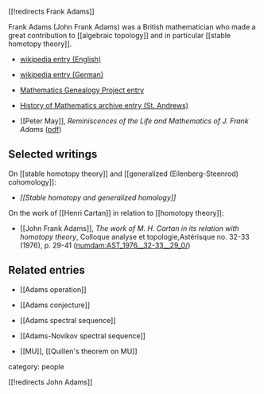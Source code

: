[[!redirects Frank Adams]]

Frank Adams (John Frank Adams) was a British mathematician who made a great contribution to [[algebraic topology]] and in particular [[stable homotopy theory]].


* [wikipedia entry (English)](http://en.wikipedia.org/wiki/Frank_Adams)

* [wikipedia entry (German)](http://de.wikipedia.org/wiki/John_Frank_Adams)

* [Mathematics Genealogy Project entry](http://www.genealogy.math.ndsu.nodak.edu/id.php?id=24507)


* [History of Mathematics archive entry (St. Andrews)](http://www-history.mcs.st-andrews.ac.uk/Biographies/Adams_Frank.html)


* [[Peter May]], _Reminiscences of the Life and Mathematics of J. Frank Adams_ ([pdf](http://www.math.uchicago.edu/~may/PAPERS/69.pdf))

## Selected writings

On [[stable homotopy theory]] and [[generalized (Eilenberg-Steenrod) cohomology]]:

* _[[Stable homotopy and generalized homology]]_

On the work of [[Henri Cartan]] in relation to [[homotopy theory]]:

* [[John Frank Adams]], _The work of M. H. Cartan in its relation with homotopy theory_, Colloque analyse et topologie,Astérisque no. 32-33 (1976), p. 29-41 ([numdam:AST_1976__32-33__29_0/](http://www.numdam.org/item/AST_1976__32-33__29_0/))

## Related entries

* [[Adams operation]]

* [[Adams conjecture]]

* [[Adams spectral sequence]]

* [[Adams-Novikov spectral sequence]]

* [[MU]], [[Quillen's theorem on MU]]

category: people

[[!redirects John Adams]]
